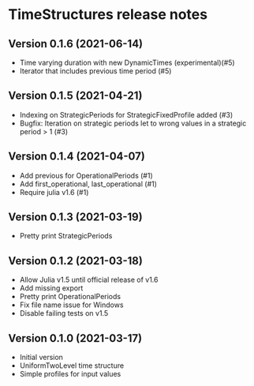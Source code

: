TimeStructures release notes
===================================


Version 0.1.6 (2021-06-14)
--------------------------
* Time varying duration with new DynamicTimes (experimental)(#5)
* Iterator that includes previous time period (#5)

Version 0.1.5 (2021-04-21)
--------------------------
* Indexing on StrategicPeriods for StrategicFixedProfile added (#3)
* Bugfix: Iteration on strategic periods let to wrong values in a
strategic period > 1 (#3)

Version 0.1.4 (2021-04-07)
--------------------------
* Add previous for OperationalPeriods (#1)
* Add first_operational, last_operational (#1)
* Require julia v1.6 (#1)

Version 0.1.3 (2021-03-19)
--------------------------
* Pretty print StrategicPeriods

Version 0.1.2 (2021-03-18)
--------------------------
* Allow Julia v1.5 until official release of v1.6
* Add missing export
* Pretty print OperationalPeriods
* Fix file name issue for Windows
* Disable failing tests on v1.5

Version 0.1.0 (2021-03-17)
--------------------------
* Initial version
* UniformTwoLevel time structure
* Simple profiles for input values